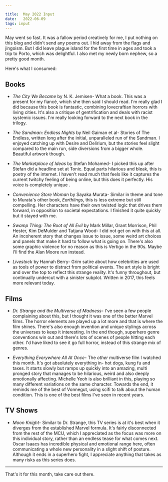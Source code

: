 ```yaml
---

title:  May 2022 Input
date:   2022-06-09
tags: input
---
```


May went so fast. It was a fallow period creatively for me, I put nothing on this blog and didn't send any poems out. I hid away from the flags and jingoism. But I did leave plague island for the first time in ages and took a trip to Porto, which was delightful. I also met my newly born nephew, so a pretty good month. 

Here's what I consumed:

## Books

* *The City We Became* by N. K. Jemisen- What a book. This was a present for my fiancé, which she then said I should read. I'm really glad I did because this book is fantastic, combining lovecraftian horrors with living cities. It's also a critique of gentrification and deals with racist systemic issues. I'm really looking forward to the next book in the trilogy.

* *The Sandman: Endless Nights* by Neil Gaiman et al- Stories of The Endless, written long after the initial, unparalleled run of the Sandman. I enjoyed catching up with Desire and Delirium, but the stories feel slight compared to the main run, side diversions from a bigger whole. Beautiful artwork though.

* *The Marketplace of Ideas* by Stefan Mohamed- I picked this up after Stefan did a headline set at Tonic. Equal parts hilarious and bleak, this is poetry of the internet. I haven't read much that feels like it captures the current twitchy feeling of being online, but this does it perfectly. His voice is completely unique .

* *Convenience Store Woman* by Sayaka Murata- Similar in theme and tone to Murata's other book, *Earthlings*, this is less extreme but still compelling. Her characters have their own twisted logic that drives them forward, in opposition to societal expectations. I finished it quite quickly but it stayed with me. 

* *Swamp Thing: The Root of All Evil* by  Mark Millar, Grant Morrison, Phil Hester, Kim DeMulder and Tatjana Wood- I did not get on with this at all. An incoherent story that changes issue to issue, some weird art choices and panels that make it hard to follow what is going on. There's also some graphic violence for no reason as this is Vertigo in the 90s. Maybe I'll find the Alan Moore run instead.

* *Livestock* by Hannah Berry- Grim satire about how celebrities are used as tools of power to distract from political events. The art style is bright and over the top to reflect this strange reality. It's funny throughout, but continually undercut with a sinister subplot. Written in 2017, this feels more relevant today.
 

## Films

* *Dr. Strange and the Multiverse of Madness*- I've seen a few people complaining about this, but I thought it was one of the better Marvel films. The horror elements are played up a lot more and that is where the film shines. There's also enough invention and unique stylings across the universes to keep it interesting. In the end though, superhero genre conventions win out and there's lots of scenes of people hitting each other. I'd have liked to see it go full horror, instead of this strange mix of genres.

* *Everything Everywhere All At Once*- The *other* multiverse film I watched this month. It's got absolutely everything in- hot dogs, kung fu and taxes. It starts slowly but ramps up quickly into an amazing, multi pronged story that manages to be hilarious, weird and also deeply emotionally affecting. Michelle Yeoh is also brilliant in this, playing so many different variations on the same character. Towards the end, it reminds me of the best of Vonnegut, using scifi to talk about the human condition. This is one of the best films I've seen in recent years. 

## TV Shows

* *Moon Knight*- Similar to Dr. Strange, this TV series is at it's best when it diverges from the established Marvel formula. It's fairly disconnected from the rest of the MCU, which I appreciated as the focus was more on this individual story, rather than an endless tease for what comes next. Oscar Isaacs has incredible physical and emotional range here, often communicating a whole new personality in a slight shift of posture. Although it ends in a superhero fight, I appreciate anything that takes as many risks as this series does. 

---

That's it for this month, take care out there. 
